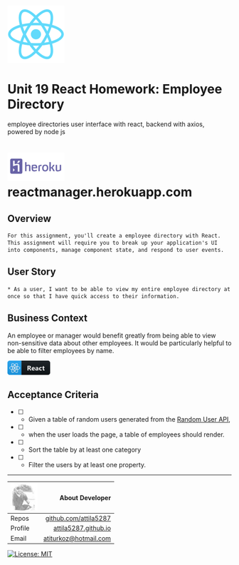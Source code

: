 
[react]: https://raw.githubusercontent.com/attila5287/img_readme/main/new/react_128.png
 "react logo"
![react logo][react]

# Unit 19 React Homework: Employee Directory
employee directories user interface with react, backend with axios, powered by node js

![heroku logo][hero]  reactmanager.herokuapp.com
===
[hero]: https://raw.githubusercontent.com/attila5287/img_readme/main/new/heroku_text_128.png
 "heroku logo"

## Overview
```
For this assignment, you'll create a employee directory with React. This assignment will require you to break up your application's UI into components, manage component state, and respond to user events.
```
## User Story
```
* As a user, I want to be able to view my entire employee directory at once so that I have quick access to their information.
```
## Business Context

An employee or manager would benefit greatly from being able to view non-sensitive data about other employees. It would be particularly helpful to be able to filter employees by name.


[badge]: https://raw.githubusercontent.com/attila5287/img_readme/main/new/react_badge_96.png
 "react badge"
![react badge][badge]



## Acceptance Criteria

- [ ] - Given a table of random users generated from the [Random User API](https://randomuser.me/), 

- [ ] - when the user loads the page, a table of employees should render. 

- [ ] - Sort the table by at least one category

- [ ] - Filter the users by at least one property.


---

| ![dev]( https://raw.githubusercontent.com/attila5287/img_readme/main/all/dev.jpg "dev-icon") | About Developer | 
| -------------   | -------------: |
| Repos | [github.com/attila5287 ](https://github.com/attila5287/) |
| Profile | [ attila5287.github.io ](https:///attila5287.github.io/) |
| Email    |  atiturkoz@hotmail.com | 


[![License: MIT](https://img.shields.io/badge/License-MIT-yellow.svg)](https://opensource.org/licenses/MIT) 


